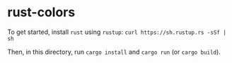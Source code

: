 # rust-colors

To get started, install `rust` using `rustup`:
`curl https://sh.rustup.rs -sSf | sh`

Then, in this directory, run `cargo install` and `cargo run` (or `cargo build`).
